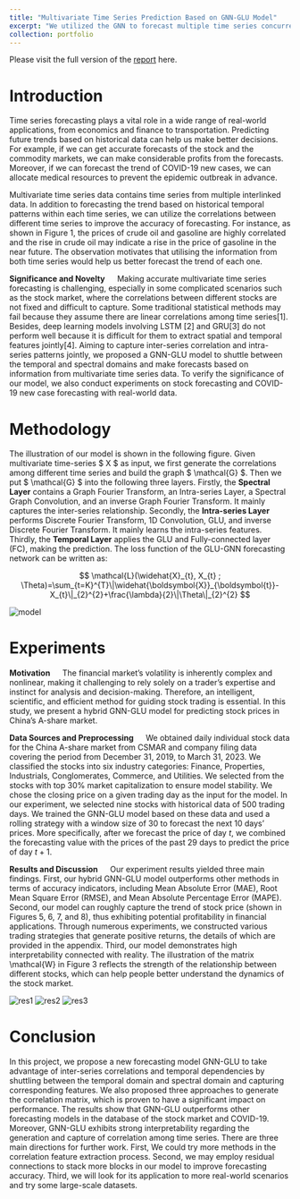 ```yaml
---
title: "Multivariate Time Series Prediction Based on GNN-GLU Model"
excerpt: "We utilized the GNN to forecast multiple time series concurrently based on their interrelations and individual information. On one hand, we leveraged the Self-attention mechanism to build the graph. On the other hand, we applied Fourier transform 1D Convolution, GLU, and Fully-connected layer to capture information and forecast<br/><img src='/images/model_archi.png'>"
collection: portfolio
---
```

Please visit the full version of the [report](https://github.com/eas0N0/GNN-GLU-based-Time-Series-Forecasting/blob/be027078c1d03386cbe969ace5a8854d85863e26/report.pdf) here.

# Introduction

Time series forecasting plays a vital role in a wide range of real-world applications, from economics and finance to 
transportation. Predicting future trends based on historical data can help us make better decisions. For example, if we
can get accurate forecasts of the stock and the commodity markets, we can make considerable profits from the forecasts.
Moreover, if we can forecast the trend of COVID-19 new cases, we can allocate medical resources to prevent the epidemic
outbreak in advance.

Multivariate time series data contains time series from multiple interlinked data. In addition to forecasting the trend
based on historical temporal patterns within each time series, we can utilize the correlations between different time series
to improve the accuracy of forecasting. For instance, as shown in Figure 1, the prices of crude oil and gasoline are highly
correlated and the rise in crude oil may indicate a rise in the price of gasoline in the near future. The observation motivates
that utilising the information from both time series would help us better forecast the trend of each one.

**Significance and Novelty** &emsp; Making accurate multivariate time series forecasting is challenging, especially in some
complicated scenarios such as the stock market, where the correlations between different stocks are not fixed and difficult
to capture. Some traditional statistical methods may fail because they assume there are linear correlations among time
series[1]. Besides, deep learning models involving LSTM [2] and GRU[3] do not perform well because it is difficult for
them to extract spatial and temporal features jointly[4]. Aiming to capture inter-series correlation and intra-series patterns
jointly, we proposed a GNN-GLU model to shuttle between the temporal and spectral domains and make forecasts based
on information from multivariate time series data. To verify the significance of our model, we also conduct experiments
on stock forecasting and COVID-19 new case forecasting with real-world data.

# Methodology

The illustration of our model is shown in the following figure. Given multivariate time-series $ X $ as input, we first generate the
correlations among different time series and build the graph $ \mathcal{G}  $. Then we put $ \mathcal{G}  $ into the following three layers. Firstly, the **Spectral Layer** contains a Graph Fourier Transform, an Intra-series Layer, a Spectral Graph Convolution, and an
inverse Graph Fourier Transform. It mainly captures the inter-series relationship. Secondly, the **Intra-series Layer**
performs Discrete Fourier Transform, 1D Convolution, GLU, and inverse Discrete Fourier Transform. It mainly learns
the intra-series features. Thirdly, the **Temporal Layer** applies the GLU and Fully-connected layer (FC), making the
prediction. The loss function of the GLU-GNN forecasting network can be written as:

$$ \mathcal{L}(\widehat{X}_{t}, X_{t} ; \Theta)=\sum_{t=K}^{T}\|\widehat{\boldsymbol{X}}_{\boldsymbol{t}}-X_{t}\|_{2}^{2}+\frac{\lambda}{2}\|\Theta\|_{2}^{2} $$

![model](https://github.com/eas0N0/eas0N0.github.io/assets/129197157/182b0f63-1cff-48fa-b49f-70fee4878727)

# Experiments

**Motivation** &emsp; The financial market’s volatility is inherently complex and nonlinear, making it challenging to rely solely
on a trader’s expertise and instinct for analysis and decision-making. Therefore, an intelligent, scientific, and efficient
method for guiding stock trading is essential. In this study, we present a hybrid GNN-GLU model for predicting stock
prices in China’s A-share market.

**Data Sources and Preprocessing** &emsp; We obtained daily individual stock data for the China A-share market from CSMAR
and company filing data covering the period from December 31, 2019, to March 31, 2023. We classified the stocks into
six industry categories: Finance, Properties, Industrials, Conglomerates, Commerce, and Utilities. We selected from the
stocks with top 30% market capitalization to ensure model stability.
We chose the closing price on a given trading day as the input for the model. In our experiment, we selected nine stocks
with historical data of 500 trading days. We trained the GNN-GLU model based on these data and used a rolling strategy
with a window size of 30 to forecast the next 10 days’ prices. More specifically, after we forecast the price of day $t$, we
combined the forecasting value with the prices of the past 29 days to predict the price of day $t + 1$.

**Results and Discussion** &emsp; Our experiment results yielded three main findings. First, our hybrid GNN-GLU model
outperforms other methods in terms of accuracy indicators, including Mean Absolute Error (MAE), Root Mean Square
Error (RMSE), and Mean Absolute Percentage Error (MAPE). Second, our model can roughly capture the trend of stock
price (shown in Figures 5, 6, 7, and 8), thus exhibiting potential profitability in financial applications. Through numerous
experiments, we constructed various trading strategies that generate positive returns, the details of which are provided in
the appendix. Third, our model demonstrates high interpretability connected with reality. The illustration of the matrix
\mathcal{W}  in Figure 3 reflects the strength of the relationship between different stocks, which can help people better understand
the dynamics of the stock market.

![res1](https://github.com/eas0N0/eas0N0.github.io/assets/129197157/2d7f4417-6f02-4628-b2d7-ba94af2628d4)
![res2](https://github.com/eas0N0/eas0N0.github.io/assets/129197157/8c9d1402-c644-4a9a-8d11-f5a9ef42049c)
![res3](https://github.com/eas0N0/eas0N0.github.io/assets/129197157/d87afc81-f77e-4c72-9589-8cc66c0e0f4d)

# Conclusion
In this project, we propose a new forecasting model GNN-GLU to take advantage of inter-series correlations and temporal
dependencies by shuttling between the temporal domain and spectral domain and capturing corresponding features.
We also proposed three approaches to generate the correlation matrix, which is proven to have a significant impact on
performance. The results show that GNN-GLU outperforms other forecasting models in the database of the stock market
and COVID-19. Moreover, GNN-GLU exhibits strong interpretability regarding the generation and capture of correlation
among time series. There are three main directions for further work. First, We could try more methods in the correlation
feature extraction process. Second, we may employ residual connections to stack more blocks in our model to improve
forecasting accuracy. Third, we will look for its application to more real-world scenarios and try some large-scale datasets.

